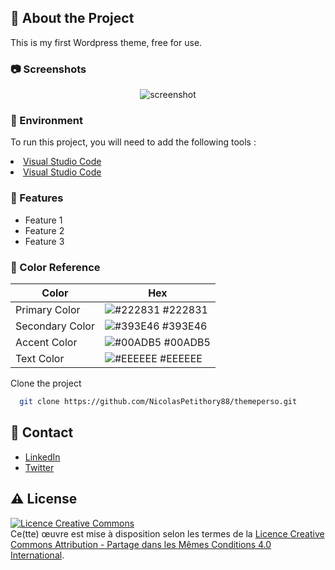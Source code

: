

<!-- About the Project -->
## :star2: About the Project
This is my first Wordpress theme, free for use.

<!-- Screenshots -->
### :camera: Screenshots

<div align="center"> 
  <img src="https://placehold.co/600x400?text=Your+Screenshot+here" alt="screenshot" />
</div>

<!-- Env Variables -->
### :key: Environment

To run this project, you will need to add the following tools :

<li><a href="https://code.visualstudio.com/">Visual Studio Code</a></li>
<li><a href="https://wordpress.org/">Visual Studio Code</a></li>


<!-- Features -->
### :dart: Features

- Feature 1
- Feature 2
- Feature 3

<!-- Color Reference -->
### :art: Color Reference

| Color             | Hex                                                                |
| ----------------- | ------------------------------------------------------------------ |
| Primary Color | ![#222831](https://via.placeholder.com/10/222831?text=+) #222831 |
| Secondary Color | ![#393E46](https://via.placeholder.com/10/393E46?text=+) #393E46 |
| Accent Color | ![#00ADB5](https://via.placeholder.com/10/00ADB5?text=+) #00ADB5 |
| Text Color | ![#EEEEEE](https://via.placeholder.com/10/EEEEEE?text=+) #EEEEEE |


Clone the project

```bash
  git clone https://github.com/NicolasPetithory88/themeperso.git
```

<!-- Contact -->
## :handshake: Contact

- [LinkedIn](www.linkedin.com/in/nicolas-petithory/)
- [Twitter](https://twitter.com/NPetithory) 


## :warning: License
<a rel="license" href="http://creativecommons.org/licenses/by-sa/4.0/"><img alt="Licence Creative Commons" style="border-width:0" src="https://i.creativecommons.org/l/by-sa/4.0/88x31.png" /></a><br />Ce(tte) œuvre est mise à disposition selon les termes de la <a rel="license" href="http://creativecommons.org/licenses/by-sa/4.0/">Licence Creative Commons Attribution -  Partage dans les Mêmes Conditions 4.0 International</a>.


